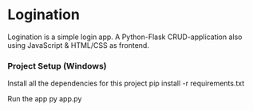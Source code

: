 # Logination
Logination is a simple login app. A Python-Flask CRUD-application also using JavaScript &amp; HTML/CSS as frontend.

### Project Setup (Windows)

Install all the dependencies for this project
pip install -r requirements.txt

Run the app
py app.py
    
 
